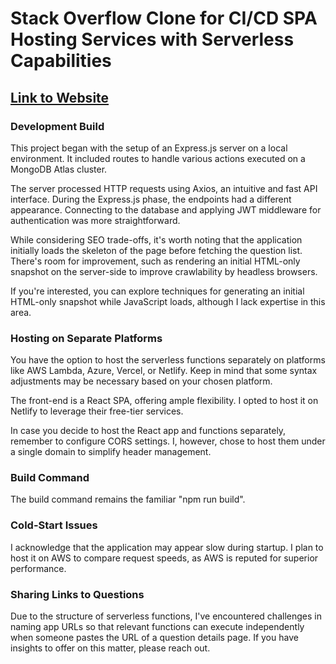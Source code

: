 # Stack Overflow Clone for CI/CD SPA Hosting Services with Serverless Capabilities

## [Link to Website](https://stack2-illuminatus66.netlify.app/)

### Development Build

This project began with the setup of an Express.js server on a local environment. It included routes to handle various actions executed on a MongoDB Atlas cluster.

The server processed HTTP requests using Axios, an intuitive and fast API interface. During the Express.js phase, the endpoints had a different appearance. Connecting to the database and applying JWT middleware for authentication was more straightforward.

While considering SEO trade-offs, it's worth noting that the application initially loads the skeleton of the page before fetching the question list. There's room for improvement, such as rendering an initial HTML-only snapshot on the server-side to improve crawlability by headless browsers.

If you're interested, you can explore techniques for generating an initial HTML-only snapshot while JavaScript loads, although I lack expertise in this area.

### Hosting on Separate Platforms

You have the option to host the serverless functions separately on platforms like AWS Lambda, Azure, Vercel, or Netlify. Keep in mind that some syntax adjustments may be necessary based on your chosen platform.

The front-end is a React SPA, offering ample flexibility. I opted to host it on Netlify to leverage their free-tier services.

In case you decide to host the React app and functions separately, remember to configure CORS settings. I, however, chose to host them under a single domain to simplify header management.

### Build Command

The build command remains the familiar "npm run build".

### Cold-Start Issues

I acknowledge that the application may appear slow during startup. I plan to host it on AWS to compare request speeds, as AWS is reputed for superior performance.

### Sharing Links to Questions

Due to the structure of serverless functions, I've encountered challenges in naming app URLs so that relevant functions can execute independently when someone pastes the URL of a question details page. If you have insights to offer on this matter, please reach out.
